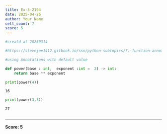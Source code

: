 ```yaml
---
title: Ex-3-2194
date: 2025-04-26
author: Your Name
cell_count: 7
score: 5
---
```


```python
#creatd at 20250314
```


```python
#https://stevejoe1412.gitbook.io/ssn/python-subtopics/7.-function-annotations
```


```python
#using Annotations with default value
```


```python
def power(base : int,  exponent :int =  2) -> int:
    return base ** exponent
```


```python
print(power(4))
```

    16



```python
print(power(3,3))
```

    27



```python

```


---
**Score: 5**